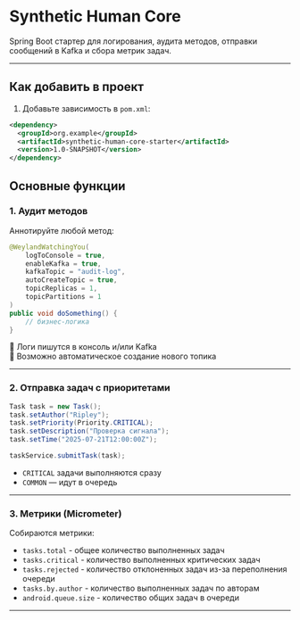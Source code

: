 # Synthetic Human Core

Spring Boot стартер для логирования, аудита методов, отправки сообщений в Kafka и сбора метрик задач.

---

## Как добавить в проект

1. Добавьте зависимость в `pom.xml`:

```xml
<dependency>
  <groupId>org.example</groupId>
  <artifactId>synthetic-human-core-starter</artifactId>
  <version>1.0-SNAPSHOT</version>
</dependency>
```

## Основные функции

### 1. Аудит методов

Аннотируйте любой метод:

```java
@WeylandWatchingYou(
    logToConsole = true,
    enableKafka = true,
    kafkaTopic = "audit-log",
    autoCreateTopic = true,
    topicReplicas = 1,
    topicPartitions = 1
)
public void doSomething() {
    // бизнес-логика
}
```

🔹 Логи пишутся в консоль и/или Kafka  
🔹 Возможно автоматическое создание нового топика

---

### 2. Отправка задач с приоритетами

```java
Task task = new Task();
task.setAuthor("Ripley");
task.setPriority(Priority.CRITICAL);
task.setDescription("Проверка сигнала");
task.setTime("2025-07-21T12:00:00Z");

taskService.submitTask(task);
```

- `CRITICAL` задачи выполняются сразу
- `COMMON` — идут в очередь

---

### 3. Метрики (Micrometer)

Собираются метрики:
- `tasks.total` - общее количество выполненных задач
- `tasks.critical` - количество выполненных критических задач
- `tasks.rejected` - количество отклоненных задач из-за переполнения очереди
- `tasks.by.author` - количество выполненных задач по авторам
- `android.queue.size` - количество общих задач в очереди

---


